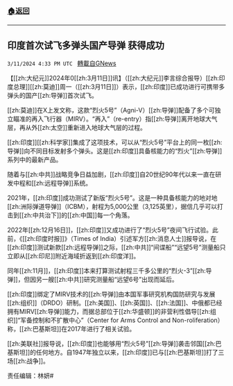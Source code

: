 ###  [:house:返回](README.md)
---


## 印度首次试飞多弹头国产导弹 获得成功
`3/11/2024 4:33 PM UTC ` [轉載自GNews](https://gnews.org/articles/2384988)

【[[zh:大纪元]]2024年0[[zh:3月11日]]讯】（[[zh:大纪元]]李言综合报导）[[zh:印度总理]][[zh:莫迪]]周一（[[zh:3月11日]]）表示，[[zh:印度]]已成功进行可携带多弹头的国产[[zh:导弹]]首次试飞。

[[zh:莫迪]]在X上发文称，这款“烈火5号”（Agni-V）[[zh:导弹]]配备了多个可独立瞄准的再入飞行器（MIRV）。“再入”（re-entry）指[[zh:导弹]]离开地球大气层，再从外[[zh:太空]]重新进入地球大气层的过程。

[[zh:印度]][[zh:科学家]]集成了这项技术，可以从“烈火5号”平台上的同一枚[[zh:导弹]]向不同目标发射多个弹头。这是[[zh:印度]]具备核能力的“烈火”[[zh:导弹]]系列中的最新产品。

随着与[[zh:中共]]战略竞争日益加剧，[[zh:印度]]自20世纪90年代以来一直在研发中程和[[zh:远程导弹]]系统。

2021年，[[zh:印度]]成功测试了新版“烈火5号”。这是一种具备核能力的地对地[[zh:洲际弹道导弹]]（ICBM），射程为5,000公里（3,125英里），据信几乎可以打击到[[zh:中共治下]]的[[zh:中国]]每一个角落。

2022年[[zh:12月16日]]，[[zh:印度]]又成功进行了“烈火5号”夜间飞行试验。此前，《[[zh:印度时报]]》（Times of India）引述军方[[zh:消息人士]]报导说，在[[zh:印度]]测试新款[[zh:远程导弹]]之际，[[zh:中共]]“间谍船”“远望5号”测量船只立即从[[zh:印尼]]附近海域折返到[[zh:印度洋]]。

同年[[zh:11月]]，[[zh:印度]]本来打算测试射程三千多公里的“烈火-3”[[zh:导弹]]，但因另一艘[[zh:中共]]研究测量船“远望6号”出现而延后。

[[zh:印度]]绑定了MIRV技术的[[zh:导弹]]由本国军事研究机构国防研究与发展[[zh:组织]]（DRDO）研制。[[zh:美国]]、[[zh:英国]]、[[zh:法国]]、中俄都已经拥有MIRV[[zh:导弹]]能力，而据总部位于[[zh:华盛顿]]的非营利性倡导[[zh:组织]]“军备控制和不扩散中心”（Center for Arms Control and Non-roliferation）称，[[zh:巴基斯坦]]在2017年进行了相关试验。

[[zh:美联社]]报导说，[[zh:印度]]也能够用“烈火5号”[[zh:导弹]]袭击邻国[[zh:巴基斯坦]]的任何地方。自1947年独立以来，[[zh:印度]]已与[[zh:巴基斯坦]]打了三场[[zh:战争]]。

责任编辑：林妍#
